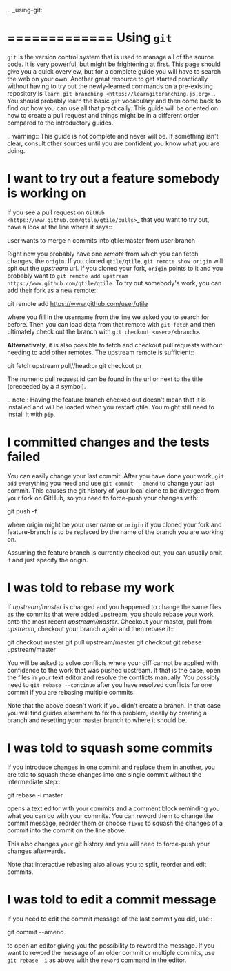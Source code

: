 .. _using-git:

=============
Using `git`
=============

`git` is the version control system that is used to manage all of the source
code. It is very powerful, but might be frightening at first.
This page should give you a quick overview, but for a complete guide you will
have to search the web on your own.
Another great resource to get started practically without having to try out the
newly-learned commands on a pre-existing repository is
`learn git branching <https://learngitbranching.js.org>`_.
You should probably learn the basic `git` vocabulary and then come back to
find out how you can use all that practically. This guide will be oriented on
how to create a pull request and things might be in a different order compared
to the introductory guides.

.. warning:: This guide is not complete and never will be. If something isn't
   clear, consult other sources until you are confident you know what you are
   doing.

I want to try out a feature somebody is working on
==================================================
If you see a pull request on `GitHub <https://www.github.com/qtile/qtile/pulls>`_
that you want to try out, have a look at the line where it says::

  user wants to merge n commits into qtile:master from user:branch

Right now you probably have one *remote* from which you can fetch changes, the
`origin`. If you cloned `qtile/qtile`, `git remote show origin` will spit
out the *upstream* url. If you cloned your fork, `origin` points to it and you
probably want to `git remote add upstream https://www.github.com/qtile/qtile`.
To try out somebody's work, you can add their fork as a new remote::

  git remote add <user> https://www.github.com/user/qtile

where you fill in the username from the line we asked you to search for before.
Then you can load data from that remote with `git fetch` and then ultimately
check out the branch with `git checkout <user>/<branch>`.

**Alternatively**, it is also possible to fetch and checkout pull requests
without needing to add other remotes. The upstream remote is sufficient::

  git fetch upstream pull/<id>/head:pr<id>
  git checkout pr<id>

The numeric pull request id can be found in the url or next to the title
(preceeded by a # symbol).

.. note:: Having the feature branch checked out doesn't mean that it is
   installed and will be loaded when you restart qtile. You might still need to
   install it with `pip`.

I committed changes and the tests failed
========================================

You can easily change your last commit: After you have done your work,
`git add` everything you need and use `git commit --amend` to change your
last commit. This causes the git history of your local clone to be diverged from
your fork on GitHub, so you need to force-push your changes with::

  git push -f <origin> <feature-branch>

where origin might be your user name or `origin` if you cloned your fork and
feature-branch is to be replaced by the name of the branch you are working on.

Assuming the feature branch is currently checked out, you can usually omit it
and just specify the origin.

I was told to rebase my work
============================

If *upstream/master* is changed and you happened to change the same files as the
commits that were added upstream, you should rebase your work onto the most
recent *upstream/master*. Checkout your master, pull from *upstream*, checkout
your branch again and then rebase it::

  git checkout master
  git pull upstream/master
  git checkout <feature-branch>
  git rebase upstream/master

You will be asked to solve conflicts where your diff cannot be applied with
confidence to the work that was pushed upstream. If that is the case, open the
files in your text editor and resolve the conflicts manually. You possibly need
to `git rebase --continue` after you have resolved conflicts for one commit if
you are rebasing multiple commits.

Note that the above doesn't work if you didn't create a branch. In that case you
will find guides elsewhere to fix this problem, ideally by creating a branch and
resetting your master branch to where it should be.

I was told to squash some commits
=================================

If you introduce changes in one commit and replace them in another, you are told
to squash these changes into one single commit without the intermediate step::

  git rebase -i master

opens a text editor with your commits and a comment block reminding you what you
can do with your commits. You can reword them to change the commit message,
reorder them or choose `fixup` to squash the changes of a commit into the
commit on the line above.

This also changes your git history and you will need to force-push your changes
afterwards.

Note that interactive rebasing also allows you to split, reorder and edit
commits.

I was told to edit a commit message
===================================

If you need to edit the commit message of the last commit you did, use::

  git commit --amend

to open an editor giving you the possibility to reword the message. If you want
to reword the message of an older commit or multiple commits, use
`git rebase -i` as above with the `reword` command in the editor.
